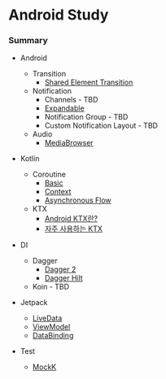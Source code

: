 # Android Study

### Summary  
- Android
  - Transition
    - [Shared Element Transition](./summary/shared_element_transition/overview.md)
  - Notification
    - Channels - TBD
    - [Expandable](./summary/notification/expandable/overview.md)
    - Notification Group - TBD
    - Custom Notification Layout - TBD
  - Audio
    - [MediaBrowser](./summary/android_audio/media_brwoser.md)
- Kotlin
  - Coroutine
    - [Basic](./summary/coroutine/basic.md)
    - [Context](./summary/coroutine/context.md)
    - [Asynchronous Flow](./summary/coroutine/asynchronous_flow.md)
  - KTX
    - [Android KTX란?](./summary/ktx/overview.md)
    - [자주 사용하는 KTX](./summary/ktx/frequently_used_ktx.md)
- DI
  - Dagger
    - [Dagger 2](./summary/di/dagger2.md)
    - [Dagger Hilt](./summary/di/dagger_hilt.md)
  - Koin - TBD
- Jetpack
  - [LiveData](./summary/jetpack/livedata.md)
  - [ViewModel](./summary/jetpack/viewmodel.md)
  - [DataBinding](./summary/jetpack/databinding.md)

- Test
   - [MockK](summary/test/mockk.md)
  